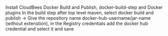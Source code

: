 Install CloudBees Docker Build and Publish, docker-build-step and Docker plugins
In the build step after top level maven, select docker build and publish -> Give the repository name docker-hub-username/jar-name (without extenstion), in the Registry credentials add the docker hub credential and select it and save
